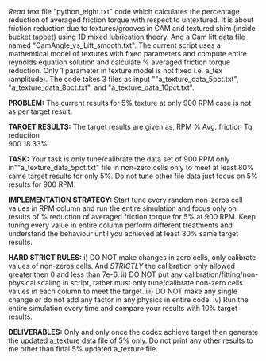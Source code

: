 *Read* text file "python_eight.txt" code which calculates the percentage reduction of averaged friction torque with respect to untextured. It is about friction reduction due to textures/grooves in CAM and textured shim (inside bucket tappet) using 1D mixed lubrication theory. And a Cam lift data file named "CamAngle_vs_Lift_smooth.txt". 
The current script uses a mathemtical model of textures with fixed parameters and compute entire reynolds equation solution and calculate % averaged friction torque reduction.
Only 1 parameter in texture model is not fixed i.e. a_tex (amplitude). The code takes 3 files as input ""a_texture_data_5pct.txt", "a_texture_data_8pct.txt", and "a_texture_data_10pct.txt". 

**PROBLEM:**
The current results for 5% texture at only 900 RPM case is not as per target result.

**TARGET RESULTS:**
The target results are given as,
RPM      % Avg. friction Tq reduction         
900         18.33%      

**TASK:**
Your task is only tune/calibrate the data set of 900 RPM only in""a_texture_data_5pct.txt" file in non-zero cells only to meet at least 80% same target results for only 5%. Do not tune other file data just focus on 5% results for 900 RPM.

**IMPLEMENTATION STRATEGY:**
Start tune every random non-zeros cell values in RPM column and run the entire simulation and focus only on results of % reduction of averaged friction torque for 5% at 900 RPM. Keep tuning every value in entire column perform different treatments and understand the behaviour until you achieved at least 80% same target results.

**HARD STRICT RULES:**
i) DO NOT make changes in zero cells, only calibrate values of non-zeros cells. And *STRICTLY* the calibration only allowed greater then 0 and less than 7e-6.
ii) DO NOT put any calibration/fitting/non-physical scaling in script, rather must only tune/calibrate non-zero cells values in each column to meet the target.
iii) DO NOT make any single change or do not add any factor in any physics in entire code.
iv) Run the entire simulation every time and compare your results with 10% target results.

**DELIVERABLES:**
Only and only once the codex achieve target then generate the updated a_texture data file of 5% only. 
Do not print any other results to me other than final 5% updated a_texture file.
